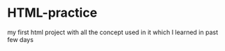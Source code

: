 # HTML-practice
my first html project with all the concept used in it which I learned in past few days
